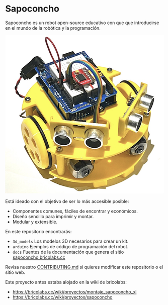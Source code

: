 # Sapoconcho

Sapoconcho es un robot open-source educativo con que que introducirse en el mundo de la robótica y la programación. 
 
![Sapoconcho](docs/img/main.jpeg)

Está ideado con el objetivo de ser lo más accesible posible:
- Componentes comunes, fáciles de encontrar y económicos.
- Diseño sencillo para imprimir y montar.
- Modular y extensible.

En este repositorio encontrarás:
- `3d_models` Los modelos 3D necesarios para crear un kit.
- `arduino` Ejemplos de código de programación del robot.
- `docs` Fuentes de la documentación que genera el sitio [sapoconcho.bricolabs.cc](https://sapoconcho.bricolabs.cc)

Revisa nuestro [CONTRIBUTING.md](CONTRIBUTING.md) si quieres modificar este repositorio o el sitio web.

Este proyecto antes estaba alojado en la wiki de bricolabs: 

- https://bricolabs.cc/wiki/proyectos/montaje_sapoconcho_xl
- https://bricolabs.cc/wiki/proyectos/sapoconcho
